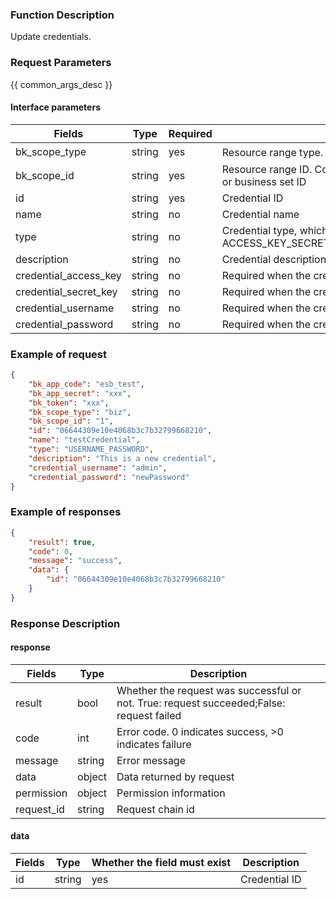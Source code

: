 ### Function Description

Update credentials.

### Request Parameters

{{ common_args_desc }}

#### Interface parameters

| Fields                  |  Type  | Required | Description |
|----------------------------|------------|--------|------------|
| bk_scope_type | string | yes  | Resource range type. Optional values: biz - Business，biz_set - Business Set |
| bk_scope_id | string | yes | Resource range ID. Corresponds to bk_scope_type, which means business ID or business set ID |
| id                         |   string    |  yes  |Credential ID     |
| name                       |   string    |  no   | Credential name     |
| type                       |   string    |  no   | Credential type, which can be ACCESS_KEY_SECRET_KEY,PASSWORD,USERNAME_PASSWORD,SECRET_KEY|
| description                |   string    |  no   | Credential description|
| credential_access_key      |   string    |  no   | Required when the credential type is ACCESS_KEY_SECRET_KEY|
| credential_secret_key      |   string    |  no   | Required when the credential type is ACCESS_KEY_SECRET_KEY/SECRET_KEY|
| credential_username        |   string    |  no   | Required when the credential type is USERNAME_PASSWORD|
| credential_password        |   string    |  no   | Required when the credential type is USERNAME_PASSWORD/PASSWORD|


### Example of request

```json
{
    "bk_app_code": "esb_test",
    "bk_app_secret": "xxx",
    "bk_token": "xxx",
    "bk_scope_type": "biz",
    "bk_scope_id": "1",
    "id": "06644309e10e4068b3c7b32799668210",
    "name": "testCredential",
    "type": "USERNAME_PASSWORD",
    "description": "This is a new credential",
    "credential_username": "admin",
    "credential_password": "newPassword"
}
```

### Example of responses

```json
{
    "result": true,
    "code": 0,
    "message": "success",
    "data": {
        "id": "06644309e10e4068b3c7b32799668210"
    }
}
```

### Response Description

#### response
| Fields | Type  | Description |
|-----------|-----------|-----------|
| result       |  bool   | Whether the request was successful or not. True: request succeeded;False: request failed|
| code         |  int    | Error code. 0 indicates success, >0 indicates failure|
| message      |  string |Error message|
| data         |  object |Data returned by request|
| permission   |  object |Permission information|
| request_id   |  string |Request chain id|

#### data

| Fields | Type |Whether the field must exist  | Description |
|-----------|-------|---------------|---------|
| id        |  string |yes             | Credential ID|
